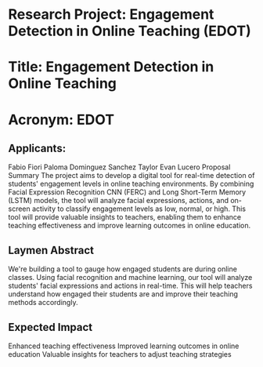# Research Project: Engagement Detection in Online Teaching (EDOT)



# Title: Engagement Detection in Online Teaching
# Acronym: EDOT
## Applicants:
Fabio Fiori
Paloma Dominguez Sanchez
Taylor Evan Lucero
Proposal Summary
The project aims to develop a digital tool for real-time detection of students' engagement levels in online teaching environments. By combining Facial Expression Recognition CNN (FERC) and Long Short-Term Memory (LSTM) models, the tool will analyze facial expressions, actions, and on-screen activity to classify engagement levels as low, normal, or high. This tool will provide valuable insights to teachers, enabling them to enhance teaching effectiveness and improve learning outcomes in online education.

## Laymen Abstract
We're building a tool to gauge how engaged students are during online classes. Using facial recognition and machine learning, our tool will analyze students' facial expressions and actions in real-time. This will help teachers understand how engaged their students are and improve their teaching methods accordingly.

## Expected Impact
Enhanced teaching effectiveness
Improved learning outcomes in online education
Valuable insights for teachers to adjust teaching strategies
